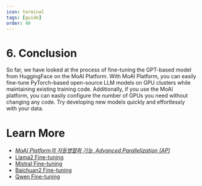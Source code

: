 ```yaml
---
icon: terminal
tags: [guide]
order: 40
---
```


# 6. Conclusion

So far, we have looked at the process of fine-tuning the GPT-based model from HuggingFace on the MoAI Platform. With MoAI Platform, you can easily fine-tune PyTorch-based open-source LLM models on GPU clusters while maintaining existing training code. Additionally, if you use the MoAI platform, you can easily configure the number of GPUs you need without changing any code. Try developing new models quickly and effortlessly with your data.

# Learn More

- *[MoAI Platform의 자동병렬화 기능,  Advanced Parallelization (AP)](/Supported_Documents/)*
- [Llama2 Fine-tuning](/Tutorials/Llama2_Tutorial/index.md)
- [Mistral Fine-tuning](/Tutorials/Mistral_Tutorial/index.md)
- [Baichuan2 Fine-tuning](/Tutorials/Baichuan2_Tutorial/index.md)
- [Qwen Fine-tuning](/Tutorials/Qwen_Tutorial/index.md)